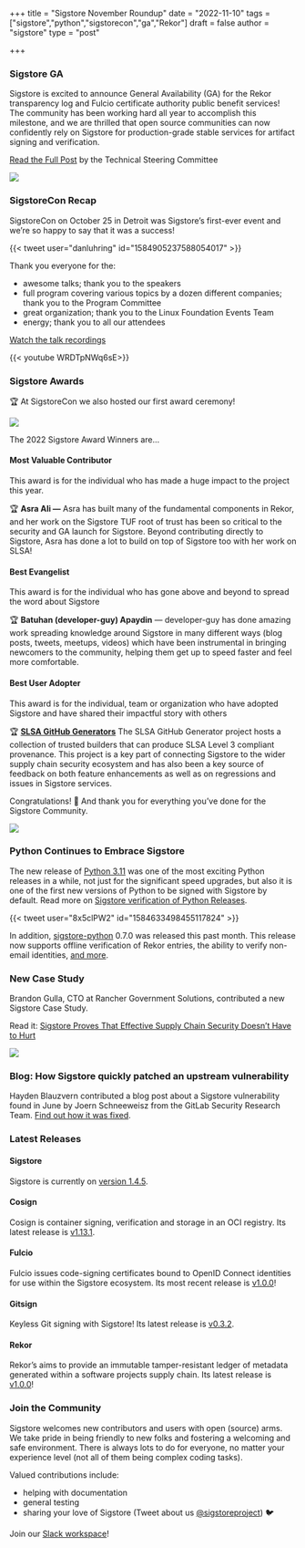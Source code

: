 +++
title = "Sigstore November Roundup"
date = "2022-11-10"
tags = ["sigstore","python","sigstorecon","ga","Rekor"]
draft = false
author = "sigstore"
type = "post"

+++

### Sigstore GA

Sigstore is excited to announce General Availability (GA) for the Rekor transparency log and Fulcio certificate authority public benefit services! The community has been working hard all year to accomplish this milestone, and we are thrilled that open source communities can now confidently rely on Sigstore for production-grade stable services for artifact signing and verification.

[Read the Full Post](https://blog.sigstore.dev/sigstore-ga-ddd6ba67894d) by the Technical Steering Committee

![](/images/ga.png)

### SigstoreCon Recap

SigstoreCon on October 25 in Detroit was Sigstore’s first-ever event and we’re so happy to say that it was a success!

{{< tweet  user="danluhring" id="1584905237588054017" >}}

Thank you everyone for the:

- awesome talks; thank you to the speakers
- full program covering various topics by a dozen different companies; thank you to the Program Committee
- great organization; thank you to the Linux Foundation Events Team
- energy; thank you to all our attendees

[Watch the talk recordings](https://www.youtube.com/playlist?list=PLj6h78yzYM2MUNId2hvHBnrGCCbmou_gl)

{{< youtube  WRDTpNWq6sE>}}

### Sigstore Awards

🏆 At SigstoreCon we also hosted our first award ceremony!

![](/images/awards.png)

The 2022 Sigstore Award Winners are…

#### **Most Valuable Contributor**

This award is for the individual who has made a huge impact to the project this year.

🏆 **Asra Ali —** Asra has built many of the fundamental components in Rekor, and her work on the Sigstore TUF root of trust has been so critical to the security and GA launch for Sigstore. Beyond contributing directly to Sigstore, Asra has done a lot to build on top of Sigstore too with her work on SLSA!

#### **Best Evangelist**

This award is for the individual who has gone above and beyond to spread the word about Sigstore

🏆 **Batuhan (developer-guy) Apaydin** — developer-guy has done amazing work spreading knowledge around Sigstore in many different ways (blog posts, tweets, meetups, videos) which have been instrumental in bringing newcomers to the community, helping them get up to speed faster and feel more comfortable.

#### **Best User Adopter**

This award is for the individual, team or organization who have adopted Sigstore and have shared their impactful story with others

🏆 [**SLSA GitHub Generators**](https://github.com/slsa-framework/slsa-github-generator) The SLSA GitHub Generator project hosts a collection of trusted builders that can produce SLSA Level 3 compliant provenance. This project is a key part of connecting Sigstore to the wider supply chain security ecosystem and has also been a key source of feedback on both feature enhancements as well as on regressions and issues in Sigstore services.

Congratulations! 🎉 And thank you for everything you’ve done for the Sigstore Community.

![](/images/sigstorecon.jpg)

### Python Continues to Embrace Sigstore

The new release of [Python 3.11](https://www.python.org/downloads/release/python-3110/) was one of the most exciting Python releases in a while, not just for the significant speed upgrades, but also it is one of the first new versions of Python to be signed with Sigstore by default. Read more on [Sigstore verification of Python Releases](https://www.python.org/download/sigstore/).

{{< tweet user="8x5clPW2" id="1584633498455117824" >}}

In addition, [sigstore-python](https://github.com/sigstore/sigstore-python) 0.7.0 was released this past month. This release now supports offline verification of Rekor entries, the ability to verify non-email identities, [and more](https://twitter.com/8x5clPW2/status/1588562179044691969?s=20&t=ZrxX9WmrfCbsc2z0unFYYA).

### New Case Study

Brandon Gulla, CTO at Rancher Government Solutions, contributed a new Sigstore Case Study.

Read it: [Sigstore Proves That Effective Supply Chain Security Doesn’t Have to Hurt](https://blog.sigstore.dev/sigstore-proves-that-effective-supply-chain-security-doesnt-have-to-hurt-cf33cf9333c8)

![](/images/rancher.png)

### Blog: How Sigstore quickly patched an upstream vulnerability

Hayden Blauzvern contributed a blog post about a Sigstore vulnerability found in June by Joern Schneeweisz from the GitLab Security Research Team. [Find out how it was fixed](https://blog.sigstore.dev/how-sigstore-quickly-patched-an-upstream-vulnerability-76ba84ef1122).

### Latest Releases

#### Sigstore

Sigstore is currently on [version 1.4.5](https://github.com/sigstore/sigstore/releases/tag/v1.4.5).

#### Cosign

Cosign is container signing, verification and storage in an OCI registry. Its latest release is [v1.13.1](https://github.com/sigstore/cosign/releases/tag/v1.13.1).

#### Fulcio

Fulcio issues code-signing certificates bound to OpenID Connect identities for use within the Sigstore ecosystem. Its most recent release is [v1.0.0](https://github.com/sigstore/fulcio/releases/tag/v1.0.0)!

#### Gitsign

Keyless Git signing with Sigstore! Its latest release is [v0.3.2](https://github.com/sigstore/gitsign/releases/tag/v0.3.2).

#### Rekor

Rekor’s aims to provide an immutable tamper-resistant ledger of metadata generated within a software projects supply chain. Its latest release is [v1.0.0](https://github.com/sigstore/rekor/releases/tag/v1.0.0)!

### Join the Community

Sigstore welcomes new contributors and users with open (source) arms. We take pride in being friendly to new folks and fostering a welcoming and safe environment. There is always lots to do for everyone, no matter your experience level (not all of them being complex coding tasks).

Valued contributions include:

- helping with documentation
- general testing
- sharing your love of Sigstore (Tweet about us [@sigstoreproject](http://projectsigstore/)) 🐦

Join our [Slack workspace](https://join.slack.com/t/sigstore/shared_invite/zt-mhs55zh0-XmY3bcfWn4XEyMqUUutbUQ)!